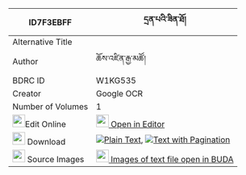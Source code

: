 |ID7F3EBFF|དྲན་པའི་ཟིན་ཐོ། 
| --- | --- 
|Alternative Title |
|Author| ཆོས་འཛིན་རྒྱ་མཚོ།
|BDRC ID | W1KG535
|Creator | Google OCR
|Number of Volumes| 1
|<img width="25" src="https://img.icons8.com/color/25/000000/edit-property.png">Edit Online| [<img width="25" src="https://avatars.githubusercontent.com/u/45091458?s=200&v=4"> Open in Editor](http://editor.openpecha.org/ID7F3EBFF)
|<img width="25" src="https://img.icons8.com/fluent/48/000000/download-2.png"/>  Download | [![](https://img.icons8.com/color/20/000000/txt.png)Plain Text](https://github.com/Openpecha/ID7F3EBFF/releases/download/v1/drenpa_i_zinto_plain_ID7F3EBFF.zip), [![](https://img.icons8.com/color/20/000000/txt.png)Text with Pagination](https://github.com/Openpecha/ID7F3EBFF/releases/download/v1/drenpa_i_zinto_pages_ID7F3EBFF.zip)
|<img width="25" src="https://img.icons8.com/plasticine/100/000000/pictures-folder.png"/>  Source Images | [<img width="25" src="https://library.bdrc.io/icons/BUDA-small.svg"> Images of text file open in BUDA](https://library.bdrc.io/show/bdr:W1KG535)